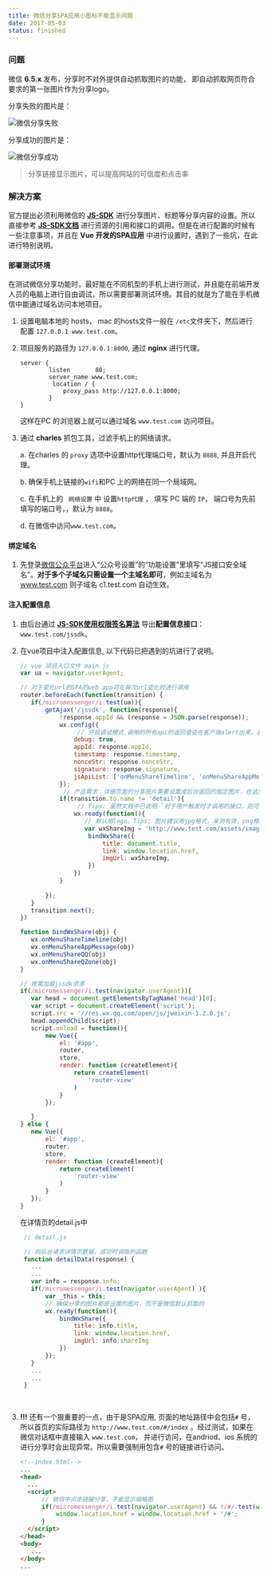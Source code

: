 ```yaml
---
title: 微信分享SPA应用小图标不能显示问题
date: 2017-05-03
status: finished
---
```


### 问题

微信 **6.5.x** 发布，分享时不对外提供自动抓取图片的功能， 即自动抓取网页符合要求的第一张图片作为分享logo。

分享失败的图片是：

![微信分享失败][微信分享失败]

分享成功的图片是：

![微信分享成功][微信分享成功]



> 分享链接显示图片，可以提高网站的可信度和点击率  



### 解决方案

官方提出必须利用微信的 **[JS-SDK][JS-SDK]** 进行分享图片、标题等分享内容的设置。所以直接参考 **[JS-SDK文档][JS-SDK]**  进行资源的引用和接口的调用。但是在进行配置的时候有一些注意事项，并且在  **Vue 开发的SPA应用**  中进行设置时，遇到了一些坑，在此进行特别说明。



#### 部署测试环境

在测试微信分享功能时，最好能在不同机型的手机上进行测试，并且能在前端开发人员的电脑上进行自由调试，所以需要部署测试环境。其目的就是为了能在手机微信中能通过域名访问本地项目。

1. 设置电脑本地的 hosts， mac 的hosts文件一般在 `/etc`文件夹下，然后进行配置 `127.0.0.1 www.test.com`。

2. 项目服务的路径为 `127.0.0.1:8000`, 通过 **nginx** 进行代理。

   ```nginx
   server {
           listen       80;
           server_name www.test.com;
     		location / {
               proxy_pass http://127.0.0.1:8000;
           }
   }
   ```

   这样在PC 的浏览器上就可以通过域名 `www.test.com` 访问项目。

3. 通过 **charles** 抓包工具，过滤手机上的网络请求。

   a. 在charles 的 `proxy` 选项中设置http代理端口号，默认为 `8888`, 并且开启代理。

   b. 确保手机上链接的`wifi`和PC 上的网络在同一个局域网。

   c. 在手机上的 ` 网络设置` 中 设置`http代理` ， 填写 PC 端的 `IP`， 端口号为先前填写的端口号，，默认为 `8888`。

   d. 在微信中访问`www.test.com`。



#### 绑定域名

1. 先登录[微信公众平台](http://mp.weixin.qq.com/)进入“公众号设置”的“功能设置”里填写“JS接口安全域名”。**对于多个子域名只需设置一个主域名即可**，例如主域名为 www.test.com 则子域名 c1.test.com 自动生效。

#### 注入配置信息

1. 由后台通过 **[JS-SDK使用权限签名算法](JS-SDK)** 导出**配置信息接口**： `www.test.com/jssdk`。

2. 在vue项目中注入配置信息, 以下代码已把遇到的坑进行了说明。

    ```javascript
    // vue 项目入口文件 main.js
    var ua = navigator.userAgent;

    // 对于变化url的SPA的web app可在每次url变化时进行调用
    router.beforeEach(function(transition) {
       if(/micromessenger/i.test(ua)){
           getAjax('/jssdk', function(response){
               !response.appId && (response = JSON.parse(response));
               wx.config({
                 	// 开启调试模式,调用的所有api的返回值会在客户端alert出来，若要查看传入的参数，可以在pc端打开，参数信息会通过log打出，仅在pc端时才会打印。
                   debug: true, 
                   appId: response.appId,
                   timestamp: response.timestamp,
                   nonceStr: response.nonceStr,
                   signature: response.signature,
                   jsApiList: ['onMenuShareTimeline', 'onMenuShareAppMessage', 'onMenuShareQQ', 'onMenuShareQZone']
               });
              	// 产品需求：详细页面的分享图片需要设置成后台返回的指定图片，在这里分享详细页面不设置成默认的logo
               if(transition.to.name != 'detail'){
                 	// Tips: 虽然文档中已说明 `对于用户触发时才调用的接口，则可以直接调用，不需要放在ready函数中`。 但是经过测试，分享的事件绑定还是需要在wx.ready 方法中，确保分享的图片都是设置的图片，而不是微信默认抓取的。
                   wx.ready(function(){
                      // 默认用logo。Tips: 图片建议用jpg格式，亲测有效，png格式无效。
                      var wxShareImg = 'http://www.test.com/assets/images/logo.jpg';
                       bindWxShare({
                           title: document.title,
                           link: window.location.href,
                           imgUrl: wxShareImg,
                       })
                   })
               }
               
           });
       }
       transition.next();
    })

    function bindWxShare(obj) {
       wx.onMenuShareTimeline(obj)
       wx.onMenuShareAppMessage(obj)
       wx.onMenuShareQQ(obj)
       wx.onMenuShareQZone(obj)
    }

    // 按需加载jssdk资源
    if(/micromessenger/i.test(navigator.userAgent)){
       var head = document.getElementsByTagName('head')[0];
       var script = document.createElement('script');
       script.src = '//res.wx.qq.com/open/js/jweixin-1.2.0.js';
       head.appendChild(script);
       script.onload = function(){
           new Vue({
               el: '#app',
               router,
               store,
               render: function (createElement){
                   return createElement(
                       'router-view'
                   )
               }
           });

       }
    } else {
       new Vue({
           el: '#app',
           router,
           store,
           render: function (createElement){
               return createElement(
                   'router-view'
               )
           }
       });
    }
    ```

     在详情页的detail.js中

    ```javascript
     // detail.js

     // 向后台请求详情页数据，成功时调取的函数
     function detailData(response) {
       ...
       ...
       var info = response.info;
       if(/micromessenger/i.test(navigator.userAgent) ){
           var _this = this;
           // 确保分享的图片都是设置的图片，而不是微信默认抓取的
           wx.ready(function(){
               bindWxShare({
                   title: info.title,
                   link: window.location.href,
                   imgUrl: info.shareImg
               })
           });
       }
       ...
       ...
     }
    ```

    ​


4. **!!!**  还有一个狠重要的一点，由于是SPA应用, 页面的地址路径中会包括`#` 号，所以首页的实际路径为 `http://www.test.com/#/index` 。经过测试，如果在微信对话框中直接输入 `www.test.com`， 并进行访问，在andriod、ios 系统的进行分享时会出现异常。所以需要强制用包含`#` 号的链接进行访问。

   ```html
   <!--index.html-->
   ...
   <head>
     ...
     <script>
         // 微信中点击链接分享，不能显示缩略图
         if(/micromessenger/i.test(navigator.userAgent) && !/#/.test(window.location.href)){
             window.location.href = window.location.href + '/#';
         }
     </script>
   </head>
   <body>
      ...
   </body>
   ...
   ```

   ​

   [微信分享失败]: https://jasonchen1982.github.io/blog/source/wxshare/wxshare1.png	"微信分享失败"
   [微信分享成功]: https://jasonchen1982.github.io/blog/source/wxshare/wxshare2.png	"微信分享成功"
   [JS-SDK]: https://mp.weixin.qq.com/wiki	"JS-SDK"